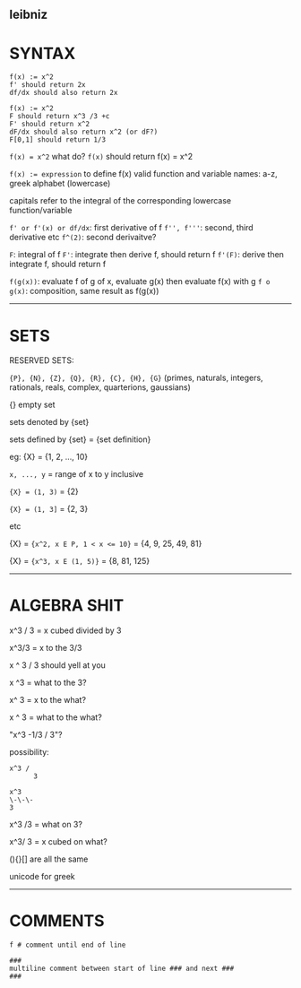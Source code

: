 ## leibniz

# SYNTAX
```
f(x) := x^2
f' should return 2x
df/dx should also return 2x

f(x) := x^2
F should return x^3 /3 +c
F' should return x^2
dF/dx should also return x^2 (or dF?)
F[0,1] should return 1/3 
```
`f(x) = x^2` what do?
`f(x)` should return f(x) = x^2

`f(x) := expression` to define f(x)
valid function and variable names: a-z, greek alphabet (lowercase)

capitals refer to the integral of the corresponding lowercase function/variable

`f' or f'(x) or df/dx`: first derivative of f
`f'', f'''`: second, third derivative etc
`f^(2)`: second derivaitve?

`F`: integral of f
`F'`: integrate then derive f, should return f
`f'(F)`: derive then integrate f, should return f

`f(g(x))`: evaluate f of g of x, evaluate g(x) then evaluate f(x) with g
`f o g(x)`: composition, same result as f(g(x))

---

# SETS

RESERVED SETS:

`{P}, {N}, {Z}, {Q}, {R}, {C}, {H}, {G}`
(primes, naturals, integers, rationals, reals, complex, quarterions, gaussians)

{} empty set

sets denoted by {set}

sets defined by {set} = {set definition}

eg: {X} = {1, 2, ..., 10}

`x, ..., y` = range of x to y inclusive

`{X} = (1, 3)` = {2}

`{X} = (1, 3]` = {2, 3}

etc

{X} = `{x^2, x E P, 1 < x <= 10}` = {4, 9, 25, 49, 81}

{X} = `{x^3, x E (1, 5)}` = {8, 81, 125}

---

# ALGEBRA SHIT

x^3 / 3 = x cubed divided by 3

x^3/3 = x to the 3/3

x ^ 3 / 3 should yell at you

x ^3 = what to the 3?

x^ 3 = x to the what?

x ^ 3 = what to the what?

"x^3 -1/3 / 3"?

possibility: 

```
x^3 /
      3
```
```
x^3
\-\-\-
3
```

x^3 /3 = what on 3?

x^3/ 3 = x cubed on what?

(){}[] are all the same

unicode for greek

---

# COMMENTS
```
f # comment until end of line

###
multiline comment between start of line ### and next ###
###
```
